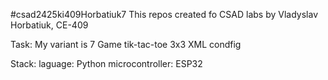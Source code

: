 #csad2425ki409Horbatiuk7
This repos created fo CSAD labs by Vladyslav Horbatiuk, CE-409

Task:
My variant is 7 
Game tik-tac-toe 3x3
XML condfig

Stack:
laguage: Python
microcontroller: ESP32
